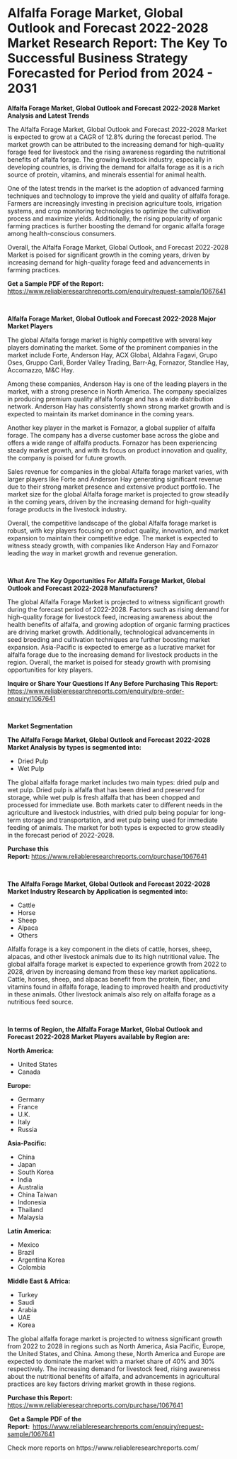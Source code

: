 <p><h1>Alfalfa Forage Market, Global Outlook and Forecast 2022-2028 Market Research Report: The Key To Successful Business Strategy Forecasted for Period from 2024 - 2031</h1></p><p><strong>Alfalfa Forage Market, Global Outlook and Forecast 2022-2028 Market Analysis and Latest Trends</strong></p>
<p><p>The Alfalfa Forage Market, Global Outlook and Forecast 2022-2028 Market is expected to grow at a CAGR of 12.8% during the forecast period. The market growth can be attributed to the increasing demand for high-quality forage feed for livestock and the rising awareness regarding the nutritional benefits of alfalfa forage. The growing livestock industry, especially in developing countries, is driving the demand for alfalfa forage as it is a rich source of protein, vitamins, and minerals essential for animal health.</p><p>One of the latest trends in the market is the adoption of advanced farming techniques and technology to improve the yield and quality of alfalfa forage. Farmers are increasingly investing in precision agriculture tools, irrigation systems, and crop monitoring technologies to optimize the cultivation process and maximize yields. Additionally, the rising popularity of organic farming practices is further boosting the demand for organic alfalfa forage among health-conscious consumers.</p><p>Overall, the Alfalfa Forage Market, Global Outlook, and Forecast 2022-2028 Market is poised for significant growth in the coming years, driven by increasing demand for high-quality forage feed and advancements in farming practices.</p></p>
<p><strong>Get a Sample PDF of the Report:&nbsp;</strong> <a href="https://www.reliableresearchreports.com/enquiry/request-sample/1067641">https://www.reliableresearchreports.com/enquiry/request-sample/1067641</a></p>
<p>&nbsp;</p>
<p><strong>Alfalfa Forage Market, Global Outlook and Forecast 2022-2028 Major Market Players</strong></p>
<p><p>The global Alfalfa forage market is highly competitive with several key players dominating the market. Some of the prominent companies in the market include Forte, Anderson Hay, ACX Global, Aldahra Fagavi, Grupo Oses, Gruppo Carli, Border Valley Trading, Barr-Ag, Fornazor, Standlee Hay, Accomazzo, M&C Hay.</p><p>Among these companies, Anderson Hay is one of the leading players in the market, with a strong presence in North America. The company specializes in producing premium quality alfalfa forage and has a wide distribution network. Anderson Hay has consistently shown strong market growth and is expected to maintain its market dominance in the coming years.</p><p>Another key player in the market is Fornazor, a global supplier of alfalfa forage. The company has a diverse customer base across the globe and offers a wide range of alfalfa products. Fornazor has been experiencing steady market growth, and with its focus on product innovation and quality, the company is poised for future growth.</p><p>Sales revenue for companies in the global Alfalfa forage market varies, with larger players like Forte and Anderson Hay generating significant revenue due to their strong market presence and extensive product portfolio. The market size for the global Alfalfa forage market is projected to grow steadily in the coming years, driven by the increasing demand for high-quality forage products in the livestock industry.</p><p>Overall, the competitive landscape of the global Alfalfa forage market is robust, with key players focusing on product quality, innovation, and market expansion to maintain their competitive edge. The market is expected to witness steady growth, with companies like Anderson Hay and Fornazor leading the way in market growth and revenue generation.</p></p>
<p>&nbsp;</p>
<p><strong>What Are The Key Opportunities For Alfalfa Forage Market, Global Outlook and Forecast 2022-2028 Manufacturers?</strong></p>
<p><p>The global Alfalfa Forage Market is projected to witness significant growth during the forecast period of 2022-2028. Factors such as rising demand for high-quality forage for livestock feed, increasing awareness about the health benefits of alfalfa, and growing adoption of organic farming practices are driving market growth. Additionally, technological advancements in seed breeding and cultivation techniques are further boosting market expansion. Asia-Pacific is expected to emerge as a lucrative market for alfalfa forage due to the increasing demand for livestock products in the region. Overall, the market is poised for steady growth with promising opportunities for key players.</p></p>
<p><strong>Inquire or Share Your Questions If Any Before Purchasing This Report:</strong> <a href="https://www.reliableresearchreports.com/enquiry/pre-order-enquiry/1067641">https://www.reliableresearchreports.com/enquiry/pre-order-enquiry/1067641</a></p>
<p>&nbsp;</p>
<p><strong>Market Segmentation</strong></p>
<p><strong>The Alfalfa Forage Market, Global Outlook and Forecast 2022-2028 Market Analysis by types is segmented into:</strong></p>
<p><ul><li>Dried Pulp</li><li>Wet Pulp</li></ul></p>
<p><p>The global alfalfa forage market includes two main types: dried pulp and wet pulp. Dried pulp is alfalfa that has been dried and preserved for storage, while wet pulp is fresh alfalfa that has been chopped and processed for immediate use. Both markets cater to different needs in the agriculture and livestock industries, with dried pulp being popular for long-term storage and transportation, and wet pulp being used for immediate feeding of animals. The market for both types is expected to grow steadily in the forecast period of 2022-2028.</p></p>
<p><strong>Purchase this Report:&nbsp;</strong><a href="https://www.reliableresearchreports.com/purchase/1067641">https://www.reliableresearchreports.com/purchase/1067641</a></p>
<p>&nbsp;</p>
<p><strong>The Alfalfa Forage Market, Global Outlook and Forecast 2022-2028 Market Industry Research by Application is segmented into:</strong></p>
<p><ul><li>Cattle</li><li>Horse</li><li>Sheep</li><li>Alpaca</li><li>Others</li></ul></p>
<p><p>Alfalfa forage is a key component in the diets of cattle, horses, sheep, alpacas, and other livestock animals due to its high nutritional value. The global alfalfa forage market is expected to experience growth from 2022 to 2028, driven by increasing demand from these key market applications. Cattle, horses, sheep, and alpacas benefit from the protein, fiber, and vitamins found in alfalfa forage, leading to improved health and productivity in these animals. Other livestock animals also rely on alfalfa forage as a nutritious feed source.</p></p>
<p>&nbsp;</p>
<p><strong>In terms of Region, the Alfalfa Forage Market, Global Outlook and Forecast 2022-2028 Market Players available by Region are:</strong></p>
<p>
    <p> <strong> North America: </strong>
        <ul>
            <li>United States</li>
            <li>Canada</li>
        </ul>
        </p> 
    <p> <strong> Europe: </strong>
        <ul>
            <li>Germany</li>
            <li>France</li>
            <li>U.K.</li>
            <li>Italy</li>
            <li>Russia</li>
        </ul>
        </p> 
    <p> <strong> Asia-Pacific: </strong>
        <ul>
            <li>China</li>
            <li>Japan</li>
            <li>South Korea</li>
            <li>India</li>
            <li>Australia</li>
            <li>China Taiwan</li>
            <li>Indonesia</li>
            <li>Thailand</li>
            <li>Malaysia</li>
        </ul>
        </p> 
    <p> <strong> Latin America: </strong>
        <ul>
            <li>Mexico</li>
            <li>Brazil</li>
            <li>Argentina Korea</li>
            <li>Colombia</li>
        </ul>
        </p> 
    <p> <strong> Middle East & Africa: </strong>
        <ul>
            <li>Turkey</li>
            <li>Saudi</li>
            <li>Arabia</li>
            <li>UAE</li>
            <li>Korea</li>
        </ul>
    </p>
    </p>
<p><p>The global alfalfa forage market is projected to witness significant growth from 2022 to 2028 in regions such as North America, Asia Pacific, Europe, the United States, and China. Among these, North America and Europe are expected to dominate the market with a market share of 40% and 30% respectively. The increasing demand for livestock feed, rising awareness about the nutritional benefits of alfalfa, and advancements in agricultural practices are key factors driving market growth in these regions.</p></p>
<p><strong>Purchase this Report: </strong><a href="https://www.reliableresearchreports.com/purchase/1067641">https://www.reliableresearchreports.com/purchase/1067641</a></p>
<p>&nbsp;<strong>Get a Sample PDF of the Report:&nbsp;&nbsp;</strong><a href="https://www.reliableresearchreports.com/enquiry/request-sample/1067641">https://www.reliableresearchreports.com/enquiry/request-sample/1067641</a></p>
<p><strong></strong></p>
<p>Check more reports on https://www.reliableresearchreports.com/</p>